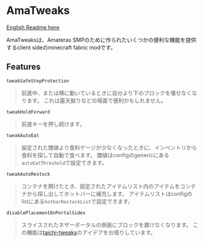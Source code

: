 # AmaTweaks

[English Readme here](README.md)

AmaTweaksは、Amateras SMPのために作られたいくつかの便利な機能を提供するclient sideのminecraft fabric modです。

## Features
`tweakSafeStepProtection`
> 前進中、または横に動いているときに自分より下のブロックを壊せなくなります。
これは露天掘りなどの場面で便利かもしれません。


`tweakHoldForward`
> 前進キーを押し続けます。


`tweakAutoEat`
> 設定された閾値より食料ゲージが少なくなったときに、インベントリから食料を探して自動で食べます。
閾値はconfigのgenericにある`autoEatThreshold`で設定できます。


`tweakAutoRestock`
> コンテナを開けたとき、設定されたアイテムリスト内のアイテムをコンテナから探し出してホットバーに補充します。
アイテムリストはconfigのlistにある`hotbarRestockList`で設定できます。


`disablePlacementOnPortalSides`
> スライスされたネザーポータルの側面にブロックを置けなくなります。
この機能は[taichi-tweaks](https://github.com/TaichiServer/taichi-tweaks)のアイデアをお借りしています。